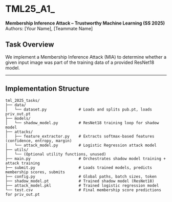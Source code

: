 # TML25_A1_<YourTeamNumber>

**Membership Inference Attack – Trustworthy Machine Learning (SS 2025)**
Authors: [Your Name], [Teammate Name]

## Task Overview

We implement a Membership Inference Attack (MIA) to determine whether a given input image was part of the training data of a provided ResNet18 model.

---

## Implementation Structure

```text
tml_2025_tasks/
├── data/
│   └── dataset.py              # Loads and splits pub.pt, loads priv_out.pt
├── models/
│   └── shadow_model.py         # ResNet18 training loop for shadow model
├── attacks/
│   ├── feature_extractor.py    # Extracts softmax-based features (confidence, entropy, margin)
│   └── attack_model.py         # Logistic Regression attack model
├── utils/
│   └── (Optional utility functions, unused)
├── main.py                     # Orchestrates shadow model training + attack training
├── submit.py                   # Loads trained models, predicts membership scores, submits
├── config.py                   # Global paths, batch sizes, token
├── shadow_model.pt             # Trained shadow model (ResNet18)
├── attack_model.pkl            # Trained logistic regression model
└── test.csv                    # Final membership score predictions for priv_out.pt
```

